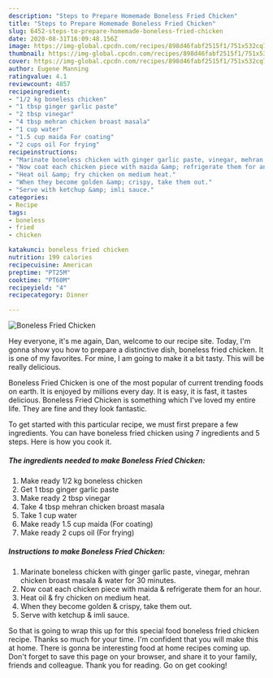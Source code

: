 ```yaml
---
description: "Steps to Prepare Homemade Boneless Fried Chicken"
title: "Steps to Prepare Homemade Boneless Fried Chicken"
slug: 6452-steps-to-prepare-homemade-boneless-fried-chicken
date: 2020-08-31T16:09:48.156Z
image: https://img-global.cpcdn.com/recipes/898d46fabf2515f1/751x532cq70/boneless-fried-chicken-recipe-main-photo.jpg
thumbnail: https://img-global.cpcdn.com/recipes/898d46fabf2515f1/751x532cq70/boneless-fried-chicken-recipe-main-photo.jpg
cover: https://img-global.cpcdn.com/recipes/898d46fabf2515f1/751x532cq70/boneless-fried-chicken-recipe-main-photo.jpg
author: Eugene Manning
ratingvalue: 4.1
reviewcount: 4857
recipeingredient:
- "1/2 kg boneless chicken"
- "1 tbsp ginger garlic paste"
- "2 tbsp vinegar"
- "4 tbsp mehran chicken broast masala"
- "1 cup water"
- "1.5 cup maida For coating"
- "2 cups oil For frying"
recipeinstructions:
- "Marinate boneless chicken with ginger garlic paste, vinegar, mehran chicken broast masala &amp; water for 30 minutes."
- "Now coat each chicken piece with maida &amp; refrigerate them for an hour."
- "Heat oil &amp; fry chicken on medium heat."
- "When they become golden &amp; crispy, take them out."
- "Serve with ketchup &amp; imli sauce."
categories:
- Recipe
tags:
- boneless
- fried
- chicken

katakunci: boneless fried chicken 
nutrition: 199 calories
recipecuisine: American
preptime: "PT25M"
cooktime: "PT60M"
recipeyield: "4"
recipecategory: Dinner

---
```



![Boneless Fried Chicken](https://img-global.cpcdn.com/recipes/898d46fabf2515f1/751x532cq70/boneless-fried-chicken-recipe-main-photo.jpg)

Hey everyone, it's me again, Dan, welcome to our recipe site. Today, I'm gonna show you how to prepare a distinctive dish, boneless fried chicken. It is one of my favorites. For mine, I am going to make it a bit tasty. This will be really delicious.



Boneless Fried Chicken is one of the most popular of current trending foods on earth. It is enjoyed by millions every day. It is easy, it is fast, it tastes delicious. Boneless Fried Chicken is something which I've loved my entire life. They are fine and they look fantastic.


To get started with this particular recipe, we must first prepare a few ingredients. You can have boneless fried chicken using 7 ingredients and 5 steps. Here is how you cook it.

<!--inarticleads1-->

##### The ingredients needed to make Boneless Fried Chicken:

1. Make ready 1/2 kg boneless chicken
1. Get 1 tbsp ginger garlic paste
1. Make ready 2 tbsp vinegar
1. Take 4 tbsp mehran chicken broast masala
1. Take 1 cup water
1. Make ready 1.5 cup maida (For coating)
1. Make ready 2 cups oil (For frying)




<!--inarticleads2-->

##### Instructions to make Boneless Fried Chicken:

1. Marinate boneless chicken with ginger garlic paste, vinegar, mehran chicken broast masala &amp; water for 30 minutes.
1. Now coat each chicken piece with maida &amp; refrigerate them for an hour.
1. Heat oil &amp; fry chicken on medium heat.
1. When they become golden &amp; crispy, take them out.
1. Serve with ketchup &amp; imli sauce.




So that is going to wrap this up for this special food boneless fried chicken recipe. Thanks so much for your time. I'm confident that you will make this at home. There is gonna be interesting food at home recipes coming up. Don't forget to save this page on your browser, and share it to your family, friends and colleague. Thank you for reading. Go on get cooking!
